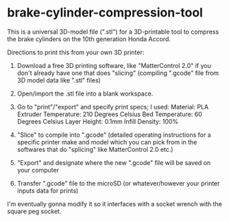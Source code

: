 # brake-cylinder-compression-tool

This is a universal 3D-model file (".stl") for a 3D-printable tool to compress the brake cylinders on the 10th generation Honda Accord.

Directions to print this from your own 3D printer:
1) Download a free 3D printing software, like "MatterControl 2.0" if you don't already have one that does "slicing" (compiling ".gcode" file from 3D model data like ".stl" files)

2) Open/import the .stl file into a blank workspace.

3) Go to "print"/"export" and specify print specs; I used:
    Material: PLA
    Extruder Temperature: 210 Degrees Celsius
    Bed Temperature: 60 Degrees Celsius
    Layer Height: 0.1mm
    Infill Density: 100%
    
5) "Slice" to compile into ".gcode" (detailed operating instructions for a specific printer make and model which you can pick from in the softwares that do "splicing" like MatterControl 2.0 etc.)

6) "Export" and designate where the new ".gcode" file will be saved on your computer

7) Transfer ".gcode" file to the microSD (or whatever/however your printer inputs data for prints)



I'm eventually gonna modify it so it interfaces with a socket wrench with the square peg socket.
